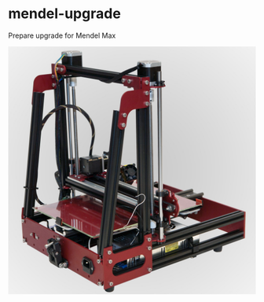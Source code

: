 mendel-upgrade
==============

Prepare upgrade for Mendel Max

![Моторы сверху](mendelmax-2-0-kit-beta-3.jpeg)
